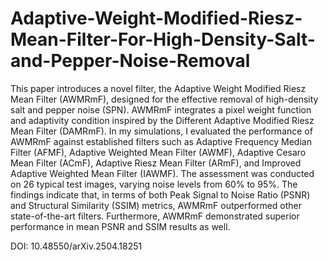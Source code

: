 # Adaptive-Weight-Modified-Riesz-Mean-Filter-For-High-Density-Salt-and-Pepper-Noise-Removal
This paper introduces a novel filter, the Adaptive Weight Modified Riesz Mean Filter (AWMRmF), designed for the effective removal of high-density salt and pepper noise (SPN). AWMRmF integrates a pixel weight function and adaptivity condition inspired by the Different Adaptive Modified Riesz Mean Filter (DAMRmF). In my simulations, I evaluated the performance of AWMRmF against established filters such as Adaptive Frequency Median Filter (AFMF), Adaptive Weighted Mean Filter (AWMF), Adaptive Cesaro Mean Filter (ACmF), Adaptive Riesz Mean Filter (ARmF), and Improved Adaptive Weighted Mean Filter (IAWMF). The assessment was conducted on 26 typical test images, varying noise levels from 60% to 95%. The findings indicate that, in terms of both Peak Signal to Noise Ratio (PSNR) and Structural Similarity (SSIM) metrics, AWMRmF outperformed other state-of-the-art filters. Furthermore, AWMRmF demonstrated superior performance in mean PSNR and SSIM results as well.

DOI: 10.48550/arXiv.2504.18251
